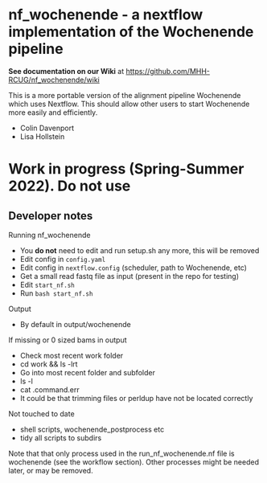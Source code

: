 
# nf_wochenende - a nextflow implementation of the Wochenende pipeline

**See documentation on our Wiki** at https://github.com/MHH-RCUG/nf_wochenende/wiki

This is a more portable version of the alignment pipeline Wochenende which uses Nextflow. This should allow other users to start Wochenende more easily and efficiently.

* Colin Davenport
* Lisa Hollstein

# Work in progress (Spring-Summer 2022). Do not use 


## Developer notes

Running nf_wochenende
* You **do not** need to edit and run setup.sh any more, this will be removed
* Edit config in `config.yaml`
* Edit config in `nextflow.config`  (scheduler, path to Wochenende, etc)
* Get a small read fastq file as input (present in the repo for testing)
* Edit `start_nf.sh`
* Run `bash start_nf.sh`

Output
* By default in output/wochenende

If missing or 0 sized bams in output
* Check most recent work folder
* cd work && ls -lrt
* Go into most recent folder and subfolder
* ls -l 
* cat .command.err
* It could be that trimming files or perldup have not be located correctly


Not touched to date
* shell scripts, wochenende_postprocess etc
* tidy all scripts to subdirs

Note that that only process used in the run_nf_wochenende.nf file is wochenende (see the workflow section). Other processes might be needed later, or may be removed.
